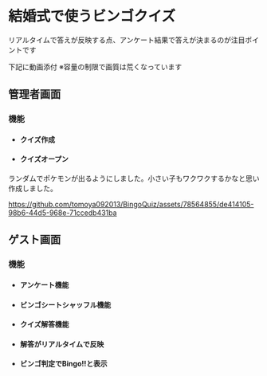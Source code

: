 # 結婚式で使うビンゴクイズ
リアルタイムで答えが反映する点、アンケート結果で答えが決まるのが注目ポイントです

下記に動画添付  ※容量の制限で画質は荒くなっています

## 管理者画面
### 機能
- #### クイズ作成
- #### クイズオープン
ランダムでポケモンが出るようにしました。小さい子もワクワクするかなと思い作成しました。

https://github.com/tomoya092013/BingoQuiz/assets/78564855/de414105-98b6-44d5-968e-71ccedb431ba

## ゲスト画面
### 機能
- #### アンケート機能
- #### ビンゴシートシャッフル機能
- #### クイズ解答機能

  
- #### 解答がリアルタイムで反映
- #### ビンゴ判定でBingo!!と表示

  

